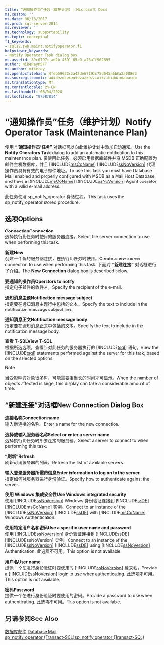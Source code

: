 ```yaml
---
title: “通知操作员”任务（维护计划）| Microsoft Docs
ms.custom: ''
ms.date: 06/13/2017
ms.prod: sql-server-2014
ms.reviewer: ''
ms.technology: supportability
ms.topic: conceptual
f1_keywords:
- sql12.swb.maint.notifyoperator.f1
helpviewer_keywords:
- Notify Operator Task dialog box
ms.assetid: 39c0797c-ad2b-4591-85c9-a23a7f902895
author: MikeRayMSFT
ms.author: mikeray
ms.openlocfilehash: 4feb59622c2a42de67193c75d545a6b8a2a08863
ms.sourcegitcommit: ad4d92dce894592a259721a1571b1d8736abacdb
ms.translationtype: MT
ms.contentlocale: zh-CN
ms.lasthandoff: 08/04/2020
ms.locfileid: "87587814"
---
```

# <a name="notify-operator-task-maintenance-plan"></a><span data-ttu-id="a86c4-102">“通知操作员”任务（维护计划）</span><span class="sxs-lookup"><span data-stu-id="a86c4-102">Notify Operator Task (Maintenance Plan)</span></span>
  <span data-ttu-id="a86c4-103">使用 **“‘通知操作员’任务”** 对话框可以向此维护计划中添加自动通知。</span><span class="sxs-lookup"><span data-stu-id="a86c4-103">Use the **Notify Operators Task** dialog to add an automatic notification to this maintenance plan.</span></span> <span data-ttu-id="a86c4-104">要使用此任务，必须启用数据库邮件并将 MSDB 正确配置为邮件主机数据库，并且 [!INCLUDE[msCoName](../../includes/msconame-md.md)] [!INCLUDE[ssNoVersion](../../includes/ssnoversion-md.md)] 代理操作员具有有效的电子邮件地址。</span><span class="sxs-lookup"><span data-stu-id="a86c4-104">To use this task you must have Database Mail enabled and properly configured with MSDB as a Mail Host Database, and have a [!INCLUDE[msCoName](../../includes/msconame-md.md)] [!INCLUDE[ssNoVersion](../../includes/ssnoversion-md.md)] Agent operator with a valid e-mail address.</span></span>  
  
 <span data-ttu-id="a86c4-105">此任务使用 sp_notify_operator 存储过程。</span><span class="sxs-lookup"><span data-stu-id="a86c4-105">This task uses the sp_notify_operator stored procedure.</span></span>  
  
## <a name="options"></a><span data-ttu-id="a86c4-106">选项</span><span class="sxs-lookup"><span data-stu-id="a86c4-106">Options</span></span>  
 <span data-ttu-id="a86c4-107">**Connection**</span><span class="sxs-lookup"><span data-stu-id="a86c4-107">**Connection**</span></span>  
 <span data-ttu-id="a86c4-108">选择执行此任务时使用的服务器连接。</span><span class="sxs-lookup"><span data-stu-id="a86c4-108">Select the server connection to use when performing this task.</span></span>  
  
 <span data-ttu-id="a86c4-109">**新建**</span><span class="sxs-lookup"><span data-stu-id="a86c4-109">**New**</span></span>  
 <span data-ttu-id="a86c4-110">创建一个新的服务器连接，在执行此任务时使用。</span><span class="sxs-lookup"><span data-stu-id="a86c4-110">Create a new server connection to use when performing this task.</span></span> <span data-ttu-id="a86c4-111">下面对 **“新建连接”** 对话框进行了介绍。</span><span class="sxs-lookup"><span data-stu-id="a86c4-111">The **New Connection** dialog box is described below.</span></span>  
  
 <span data-ttu-id="a86c4-112">**要通知的操作员**</span><span class="sxs-lookup"><span data-stu-id="a86c4-112">**Operators to notify**</span></span>  
 <span data-ttu-id="a86c4-113">指定电子邮件的收件人。</span><span class="sxs-lookup"><span data-stu-id="a86c4-113">Specify the recipient of the e-mail.</span></span>  
  
 <span data-ttu-id="a86c4-114">**通知消息主题**</span><span class="sxs-lookup"><span data-stu-id="a86c4-114">**Notification message subject**</span></span>  
 <span data-ttu-id="a86c4-115">指定要在通知消息主题行中包括的文本。</span><span class="sxs-lookup"><span data-stu-id="a86c4-115">Specify the text to include in the notification message subject line.</span></span>  
  
 <span data-ttu-id="a86c4-116">**通知消息正文**</span><span class="sxs-lookup"><span data-stu-id="a86c4-116">**Notification message body**</span></span>  
 <span data-ttu-id="a86c4-117">指定要在通知消息正文中包括的文本。</span><span class="sxs-lookup"><span data-stu-id="a86c4-117">Specify the text to include in the notification message body.</span></span>  
  
 <span data-ttu-id="a86c4-118">**查看 T-SQL**</span><span class="sxs-lookup"><span data-stu-id="a86c4-118">**View T-SQL**</span></span>  
 <span data-ttu-id="a86c4-119">根据所选选项，查看针对此任务的服务器执行的 [!INCLUDE[tsql](../../includes/tsql-md.md)] 语句。</span><span class="sxs-lookup"><span data-stu-id="a86c4-119">View the [!INCLUDE[tsql](../../includes/tsql-md.md)] statements performed against the server for this task, based on the selected options.</span></span>  
  
> [!NOTE]  
>  <span data-ttu-id="a86c4-120">当受影响的对象很多时，可能需要相当长的时间才可显示。</span><span class="sxs-lookup"><span data-stu-id="a86c4-120">When the number of objects affected is large, this display can take a considerable amount of time.</span></span>  
  
## <a name="new-connection-dialog-box"></a><span data-ttu-id="a86c4-121">“新建连接”对话框</span><span class="sxs-lookup"><span data-stu-id="a86c4-121">New Connection Dialog Box</span></span>  
 <span data-ttu-id="a86c4-122">**连接名称**</span><span class="sxs-lookup"><span data-stu-id="a86c4-122">**Connection name**</span></span>  
 <span data-ttu-id="a86c4-123">输入新连接的名称。</span><span class="sxs-lookup"><span data-stu-id="a86c4-123">Enter a name for the new connection.</span></span>  
  
 <span data-ttu-id="a86c4-124">**选择或输入服务器名称**</span><span class="sxs-lookup"><span data-stu-id="a86c4-124">**Select or enter a server name**</span></span>  
 <span data-ttu-id="a86c4-125">选择执行此任务时所要连接的服务器。</span><span class="sxs-lookup"><span data-stu-id="a86c4-125">Select a server to connect to when performing this task.</span></span>  
  
 <span data-ttu-id="a86c4-126">**“刷新”**</span><span class="sxs-lookup"><span data-stu-id="a86c4-126">**Refresh**</span></span>  
 <span data-ttu-id="a86c4-127">刷新可用服务器的列表。</span><span class="sxs-lookup"><span data-stu-id="a86c4-127">Refresh the list of available servers.</span></span>  
  
 <span data-ttu-id="a86c4-128">**输入登录服务器所需的信息**</span><span class="sxs-lookup"><span data-stu-id="a86c4-128">**Enter information to log on to the server**</span></span>  
 <span data-ttu-id="a86c4-129">指定如何对服务器进行身份验证。</span><span class="sxs-lookup"><span data-stu-id="a86c4-129">Specify how to authenticate against the server.</span></span>  
  
 <span data-ttu-id="a86c4-130">**使用 Windows 集成安全性**</span><span class="sxs-lookup"><span data-stu-id="a86c4-130">**Use Windows integrated security**</span></span>  
 <span data-ttu-id="a86c4-131">使用 [!INCLUDE[ssNoVersion](../../includes/ssnoversion-md.md)] Windows 身份验证连接到 [!INCLUDE[ssDE](../../includes/ssde-md.md)] [!INCLUDE[msCoName](../../includes/msconame-md.md)] 实例。</span><span class="sxs-lookup"><span data-stu-id="a86c4-131">Connect to an instance of the [!INCLUDE[ssNoVersion](../../includes/ssnoversion-md.md)] [!INCLUDE[ssDE](../../includes/ssde-md.md)] with [!INCLUDE[msCoName](../../includes/msconame-md.md)] Windows Authentication.</span></span>  
  
 <span data-ttu-id="a86c4-132">**使用特定用户名和密码**</span><span class="sxs-lookup"><span data-stu-id="a86c4-132">**Use a specific user name and password**</span></span>  
 <span data-ttu-id="a86c4-133">使用 [!INCLUDE[ssNoVersion](../../includes/ssnoversion-md.md)] 身份验证连接到 [!INCLUDE[ssDE](../../includes/ssde-md.md)] [!INCLUDE[ssNoVersion](../../includes/ssnoversion-md.md)] 实例。</span><span class="sxs-lookup"><span data-stu-id="a86c4-133">Connect to an instance of the [!INCLUDE[ssNoVersion](../../includes/ssnoversion-md.md)] [!INCLUDE[ssDE](../../includes/ssde-md.md)] using [!INCLUDE[ssNoVersion](../../includes/ssnoversion-md.md)] Authentication.</span></span> <span data-ttu-id="a86c4-134">此选项不可用。</span><span class="sxs-lookup"><span data-stu-id="a86c4-134">This option is not available.</span></span>  
  
 <span data-ttu-id="a86c4-135">**用户名**</span><span class="sxs-lookup"><span data-stu-id="a86c4-135">**User name**</span></span>  
 <span data-ttu-id="a86c4-136">提供一个在进行身份验证时要使用的 [!INCLUDE[ssNoVersion](../../includes/ssnoversion-md.md)] 登录名。</span><span class="sxs-lookup"><span data-stu-id="a86c4-136">Provide a [!INCLUDE[ssNoVersion](../../includes/ssnoversion-md.md)] login to use when authenticating.</span></span> <span data-ttu-id="a86c4-137">此选项不可用。</span><span class="sxs-lookup"><span data-stu-id="a86c4-137">This option is not available.</span></span>  
  
 <span data-ttu-id="a86c4-138">**密码**</span><span class="sxs-lookup"><span data-stu-id="a86c4-138">**Password**</span></span>  
 <span data-ttu-id="a86c4-139">提供一个在进行身份验证时要使用的密码。</span><span class="sxs-lookup"><span data-stu-id="a86c4-139">Provide a password to use when authenticating.</span></span> <span data-ttu-id="a86c4-140">此选项不可用。</span><span class="sxs-lookup"><span data-stu-id="a86c4-140">This option is not available.</span></span>  
  
## <a name="see-also"></a><span data-ttu-id="a86c4-141">另请参阅</span><span class="sxs-lookup"><span data-stu-id="a86c4-141">See Also</span></span>  
 <span data-ttu-id="a86c4-142">[数据库邮件](../database-mail/database-mail.md) </span><span class="sxs-lookup"><span data-stu-id="a86c4-142">[Database Mail](../database-mail/database-mail.md) </span></span>  
 [<span data-ttu-id="a86c4-143">sp_notify_operator (Transact-SQL)</span><span class="sxs-lookup"><span data-stu-id="a86c4-143">sp_notify_operator &#40;Transact-SQL&#41;</span></span>](/sql/relational-databases/system-stored-procedures/sp-notify-operator-transact-sql)  
  
  
